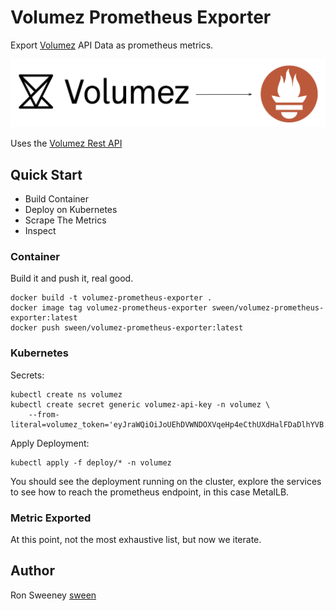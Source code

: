 # Volumez Prometheus Exporter
Export [Volumez](https://volumez.com/) API Data as prometheus metrics.

<img src="https://github.com/sween/volumez-prometheus-exporter/raw/main/assets/volumez-prometheus-exporter.png" alt="Volumez Metrics">

Uses the [Volumez Rest API](https://volumez.com/static/swagger.html) 


## Quick Start

- Build Container
- Deploy on Kubernetes
- Scrape The Metrics
- Inspect

### Container
Build it and push it, real good.

```
docker build -t volumez-prometheus-exporter .
docker image tag volumez-prometheus-exporter sween/volumez-prometheus-exporter:latest
docker push sween/volumez-prometheus-exporter:latest
```

### Kubernetes

Secrets:

```
kubectl create ns volumez
kubectl create secret generic volumez-api-key -n volumez \
    --from-literal=volumez_token='eyJraWQiOiJoUEhDVWNDOXVqeHp4eCthUXdHalFDaDlhYVB......'
```

Apply Deployment:

```
kubectl apply -f deploy/* -n volumez
```

You should see the deployment running on the cluster, explore the services to see how to reach the prometheus endpoint, in this case MetalLB.

<pic1>

### Metric Exported
At this point, not the most exhaustive list, but now we iterate.

<pic2>




## Author
Ron Sweeney [sween](https://www.github.com/sween)

